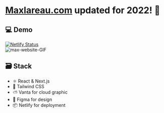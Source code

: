# [Maxlareau.com](https://maxlareau.com) updated for 2022! 🍾

## 💻 Demo
[![Netlify Status](https://api.netlify.com/api/v1/badges/01b452ad-54d8-493a-887e-40facec0ade3/deploy-status)](https://app.netlify.com/sites/maxlareau-site/deploys)
<br>
![max-website-GIF](https://user-images.githubusercontent.com/23141894/154874996-e57c777f-7a2c-4247-8ffe-cbd6a0f911d8.gif)

## 🗃️ Stack
- ⚛️ React & Next.js
- 💨 Tailwind CSS
- ⛅ Vanta for cloud graphic
- 🎨 Figma for design
- 📦 Netlify for deployment

